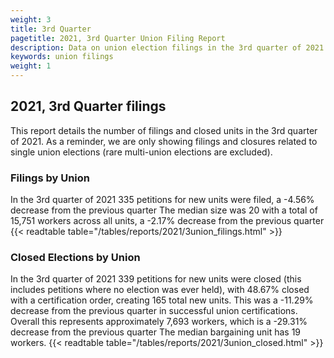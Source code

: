 ```yaml
---
weight: 3
title: 3rd Quarter
pagetitle: 2021, 3rd Quarter Union Filing Report
description: Data on union election filings in the 3rd quarter of 2021
keywords: union filings
weight: 1
---
```


## 2021, 3rd Quarter filings

This report details the number of filings and closed units in the 3rd quarter of 2021. As a reminder, we are only showing filings and closures related to single union elections (rare multi-union elections are excluded).

### Filings by Union
In the 3rd quarter of 2021 335 petitions for new units were filed, a -4.56% decrease from the previous quarter The median size was 20 with a total of 15,751 workers across all units, a -2.17% decrease from the previous quarter
{{< readtable table="/tables/reports/2021/3union_filings.html" >}}

### Closed Elections by Union
In the 3rd quarter of 2021 339 petitions for new units were closed (this includes petitions where no election was ever held), with 48.67% closed with a certification order, creating 165 total new units. This was a -11.29% decrease from the previous quarter in successful union certifications. Overall this represents approximately 7,693 workers, which is a -29.31% decrease from the previous quarter The median bargaining unit has 19 workers.
{{< readtable table="/tables/reports/2021/3union_closed.html" >}}
